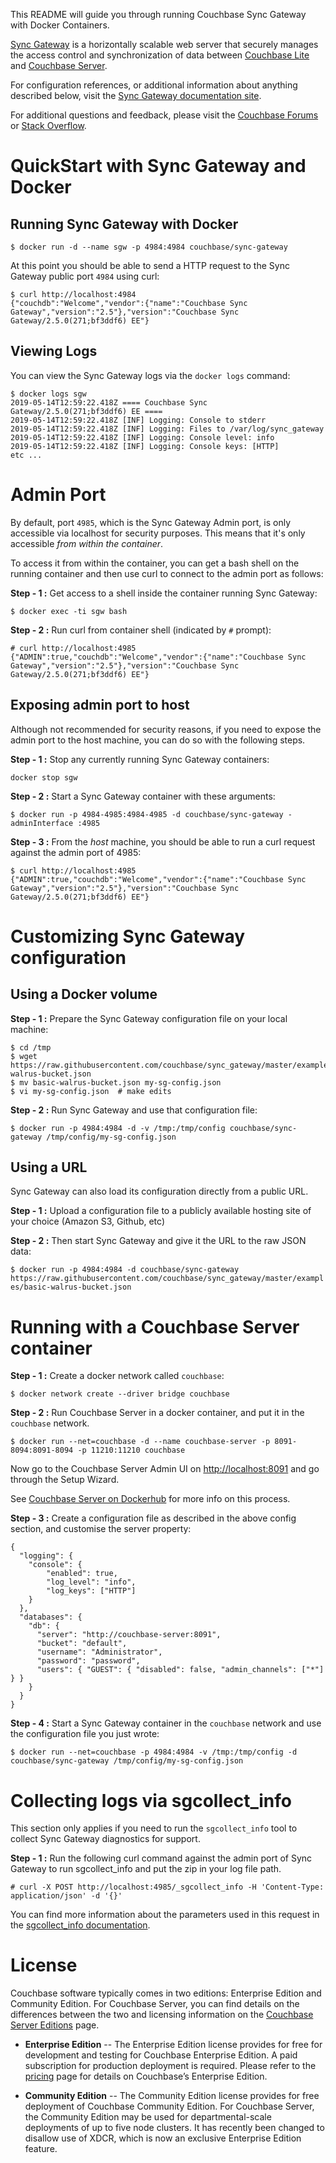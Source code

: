
This README will guide you through running Couchbase Sync Gateway with Docker Containers.

[Sync Gateway](https://www.couchbase.com/products/sync-gateway) is a horizontally scalable web server that securely manages the access control and synchronization of data between [Couchbase Lite](https://www.couchbase.com/products/lite) and [Couchbase Server](https://www.couchbase.com/products/server).

For configuration references, or additional information about anything described below, visit the [Sync Gateway documentation site](https://docs.couchbase.com/sync-gateway/current/index.html).

For additional questions and feedback, please visit the [Couchbase Forums](https://forums.couchbase.com/c/mobile/sync-gateway) or [Stack Overflow](https://stackoverflow.com/questions/tagged/couchbase+couchbase-sync-gateway).


# QuickStart with Sync Gateway and Docker

## Running Sync Gateway with Docker

```
$ docker run -d --name sgw -p 4984:4984 couchbase/sync-gateway
```

At this point you should be able to send a HTTP request to the Sync Gateway public port `4984` using curl:

```
$ curl http://localhost:4984
{"couchdb":"Welcome","vendor":{"name":"Couchbase Sync Gateway","version":"2.5"},"version":"Couchbase Sync Gateway/2.5.0(271;bf3ddf6) EE"}
```

## Viewing Logs
You can view the Sync Gateway logs via the `docker logs` command:

```
$ docker logs sgw
2019-05-14T12:59:22.418Z ==== Couchbase Sync Gateway/2.5.0(271;bf3ddf6) EE ====
2019-05-14T12:59:22.418Z [INF] Logging: Console to stderr
2019-05-14T12:59:22.418Z [INF] Logging: Files to /var/log/sync_gateway
2019-05-14T12:59:22.418Z [INF] Logging: Console level: info
2019-05-14T12:59:22.418Z [INF] Logging: Console keys: [HTTP]
etc ...
```


# Admin Port

By default, port `4985`, which is the Sync Gateway Admin port, is only accessible via localhost for security purposes. This means that it's only accessible *from within the container*.

To access it from within the container, you can get a bash shell on the running container and then use curl to connect to the admin port as follows:

**Step - 1 :** Get access to a shell inside the container running Sync Gateway:

`$ docker exec -ti sgw bash`

**Step - 2 :** Run curl from container shell (indicated by `#` prompt):

```
# curl http://localhost:4985
{"ADMIN":true,"couchdb":"Welcome","vendor":{"name":"Couchbase Sync Gateway","version":"2.5"},"version":"Couchbase Sync Gateway/2.5.0(271;bf3ddf6) EE"}
```

## Exposing admin port to host

Although not recommended for security reasons, if you need to expose the admin port to the host machine, you can do so with the following steps.

**Step - 1 :** Stop any currently running Sync Gateway containers:

`docker stop sgw`

**Step - 2 :** Start a Sync Gateway container with these arguments:

`$ docker run -p 4984-4985:4984-4985 -d couchbase/sync-gateway -adminInterface :4985`

**Step - 3 :** From the *host* machine, you should be able to run a curl request against the admin port of 4985:

```
$ curl http://localhost:4985
{"ADMIN":true,"couchdb":"Welcome","vendor":{"name":"Couchbase Sync Gateway","version":"2.5"},"version":"Couchbase Sync Gateway/2.5.0(271;bf3ddf6) EE"}
```


# Customizing Sync Gateway configuration

## Using a Docker volume

**Step - 1 :** Prepare the Sync Gateway configuration file on your local machine:

```
$ cd /tmp
$ wget https://raw.githubusercontent.com/couchbase/sync_gateway/master/examples/basic-walrus-bucket.json
$ mv basic-walrus-bucket.json my-sg-config.json
$ vi my-sg-config.json  # make edits
```

**Step - 2 :** Run Sync Gateway and use that configuration file:

`$ docker run -p 4984:4984 -d -v /tmp:/tmp/config couchbase/sync-gateway /tmp/config/my-sg-config.json`

## Using a URL

Sync Gateway can also load its configuration directly from a public URL.

**Step - 1 :** Upload a configuration file to a publicly available hosting site of your choice (Amazon S3, Github, etc)

**Step - 2 :** Then start Sync Gateway and give it the URL to the raw JSON data:

`$ docker run -p 4984:4984 -d couchbase/sync-gateway https://raw.githubusercontent.com/couchbase/sync_gateway/master/examples/basic-walrus-bucket.json`

# Running with a Couchbase Server container

**Step - 1 :** Create a docker network called `couchbase`:

`$ docker network create --driver bridge couchbase`

**Step - 2 :** Run Couchbase Server in a docker container, and put it in the `couchbase` network.

`$ docker run --net=couchbase -d --name couchbase-server -p 8091-8094:8091-8094 -p 11210:11210 couchbase`

Now go to the Couchbase Server Admin UI on [http://localhost:8091](http://localhost:8091) and go through the Setup Wizard.

See [Couchbase Server on Dockerhub](https://hub.docker.com/r/couchbase/server/) for more info on this process.

**Step - 3 :** Create a configuration file as described in the above config section, and customise the server property:

```
{
  "logging": {
    "console": {
        "enabled": true,
        "log_level": "info",
        "log_keys": ["HTTP"]
    }
  },
  "databases": {
    "db": {
      "server": "http://couchbase-server:8091",
      "bucket": "default",
      "username": "Administrator",
      "password": "password",
      "users": { "GUEST": { "disabled": false, "admin_channels": ["*"] } }
    }
  }
}
```

**Step - 4 :** Start a Sync Gateway container in the `couchbase` network and use the configuration file you just wrote:

`$ docker run --net=couchbase -p 4984:4984 -v /tmp:/tmp/config -d couchbase/sync-gateway /tmp/config/my-sg-config.json`


# Collecting logs via sgcollect_info

This section only applies if you need to run the `sgcollect_info` tool to collect Sync Gateway diagnostics for support.

**Step - 1 :** Run the following curl command against the admin port of Sync Gateway to run sgcollect_info and put the zip in your log file path.

`# curl -X POST http://localhost:4985/_sgcollect_info -H 'Content-Type: application/json' -d '{}'`

You can find more information about the parameters used in this request in the [sgcollect_info documentation](https://docs.couchbase.com/sync-gateway/current/admin-rest-api.html#/server/post__sgcollect_info).


# License

Couchbase software typically comes in two editions: Enterprise Edition and Community Edition. For Couchbase Server, you can find details on the differences between the two and licensing information on the [Couchbase Server Editions](https://docs.couchbase.com/server/current/introduction/editions.html) page.

-	**Enterprise Edition** -- The Enterprise Edition license provides for free for development and testing for Couchbase Enterprise Edition. A paid subscription for production deployment is required. Please refer to the [pricing](https://www.couchbase.com/pricing) page for details on Couchbase’s Enterprise Edition.

-	**Community Edition** -- The Community Edition license provides for free deployment of Couchbase Community Edition. For Couchbase Server, the Community Edition may be used for departmental-scale deployments of up to five node clusters.  It has recently been changed to disallow use of XDCR, which is now an exclusive Enterprise Edition feature.

